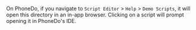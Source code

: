 On PhoneDo, if you navigate to `Script Editor` > `Help` > `Demo Scripts`, it will open this directory in an in-app browser. Clicking on a script will prompt opening it in PhoneDo's IDE.